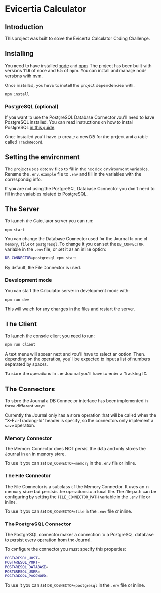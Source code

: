 # Evicertia Calculator

## Introduction

This project was built to solve the Evicertia Calculator Coding Challenge.

## Installing

You need to have installed [node](https://nodejs.org/es/) and [npm](https://www.npmjs.com/). The project has been built with versions 11.6 of node and 6.5 of npm. You can install and manage node versions with [nvm](https://github.com/creationix/nvm).

Once installed, you have to install the project dependencies with:

```sh
npm install
```

### PostgreSQL (optional)

If you want to use the PostgreSQL Database Connector you'll need to have PostgreSQL installed. You can read instructions on how to install PostgreSQL [in this guide](https://www.digitalocean.com/community/tutorials/how-to-install-and-use-postgresql-on-ubuntu-16-04).

Once installed you'll have to create a new DB for the project and a table called `TrackRecord`.

## Setting the environment

The project uses dotenv files to fill in the needed environment variables. Rename the `.env.example` file to `.env` and fill in the variables with the correspondig info.

If you are not using the PostgreSQL Database Connector you don't need to fill in the variables related to PostgreSQL.

## The Server

To launch the Calculator server you can run:

```sh
npm start
```

You can change the Database Connector used for the Journal to one of `memory`, `file` or `postgresql`.
To change it you can set the `DB_CONNECTOR` variable in the `.env` file, or set it as an inline option:

```sh
DB_CONNECTOR=postgresql npm start
```

By default, the File Connector is used.

### Development mode

You can start the Calculator server in development mode with:

```sh
npm run dev
```

This will watch for any changes in the files and restart the server.

## The Client

To launch the console client you need to run:

```sh
npm run client
```

A text menu will appear next and you'll have to select an option. Then, depending on the operation, you'll be expected to input a list of numbers separated by spaces.

To store the operations in the Journal you'll have to enter a Tracking ID.

## The Connectors

To store the Journal a DB Connector interface has been implemented in three different ways.

Currently the Journal only has a store operation that will be called when the "X-Evi-Tracking-Id" header is specify, so the connectors only implement a `save` operation.

### Memory Connector

The Memory Connector does NOT persist the data and only stores the Journal in an in memory store.

To use it you can set `DB_CONNECTOR=memory` in the `.env` file or inline.

### The File Connector

The File Connector is a subclass of the Memory Connector. It uses an in memory store but persists the operations to a local file.
The file path can be configuring by setting the `FILE_CONNECTOR_PATH` variable in the `.env` file or inline.

To use it you can set `DB_CONNECTOR=file` in the `.env` file or inline.

### The PostgreSQL Connector

The PostgreSQL connector makes a connection to a PostgreSQL database to persist every operation from the Journal.

To configure the connector you must specify this properties:

```sh
POSTGRESQL_HOST=
POSTGRESQL_PORT=
POSTGRESQL_DATABASE=
POSTGRESQL_USER=
POSTGRESQL_PASSWORD=
```

To use it you can set `DB_CONNECTOR=postgresql` in the `.env` file or inline.
